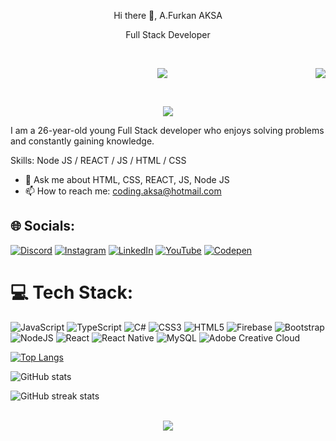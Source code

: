 <p align="center"> Hi there 👋, A.Furkan AKSA</p>
<p align="center">Full Stack Developer</p>
 <br>
<p align="center"><img src="https://i.imgur.com/A6bWGFl.gif"/>
<img src="https://komarev.com/ghpvc/?username=codingaksa&&style=plastics&&color=blueviolet" align="right"/> </p>
<br>
<p align="center"><img src="https://miro.medium.com/v2/resize:fit:640/format:webp/1*dcL4QoY64t9rOsLQpNYwJg.gif"/></p>


I am a 26-year-old young Full Stack developer who enjoys solving problems and constantly gaining knowledge.

Skills: Node JS / REACT / JS / HTML / CSS

- 💬 Ask me about HTML, CSS, REACT, JS, Node JS 
- 📫 How to reach me: coding.aksa@hotmail.com 


## 🌐 Socials:
[![Discord](https://img.shields.io/badge/Discord-%237289DA.svg?logo=discord&logoColor=white)](https://discord.gg/furkanaksa) [![Instagram](https://img.shields.io/badge/Instagram-%23E4405F.svg?logo=Instagram&logoColor=white)](https://instagram.com/furkn.aksa) [![LinkedIn](https://img.shields.io/badge/LinkedIn-%230077B5.svg?logo=linkedin&logoColor=white)](https://linkedin.com/in/furkan-aksa-118a4a2a5) [![YouTube](https://img.shields.io/badge/YouTube-%23FF0000.svg?logo=YouTube&logoColor=white)](https://youtube.com/@codingaksa) [![Codepen](https://img.shields.io/badge/Codepen-000000?style=for-the-badge&logo=codepen&logoColor=white)](https://codepen.io/codingaksa) 

# 💻 Tech Stack:
![JavaScript](https://img.shields.io/badge/javascript-%23323330.svg?style=for-the-badge&logo=javascript&logoColor=%23F7DF1E) ![TypeScript](https://img.shields.io/badge/typescript-%23007ACC.svg?style=for-the-badge&logo=typescript&logoColor=white) ![C#](https://img.shields.io/badge/c%23-%23239120.svg?style=for-the-badge&logo=csharp&logoColor=white) ![CSS3](https://img.shields.io/badge/css3-%231572B6.svg?style=for-the-badge&logo=css3&logoColor=white) ![HTML5](https://img.shields.io/badge/html5-%23E34F26.svg?style=for-the-badge&logo=html5&logoColor=white) ![Firebase](https://img.shields.io/badge/firebase-%23039BE5.svg?style=for-the-badge&logo=firebase) ![Bootstrap](https://img.shields.io/badge/bootstrap-%238511FA.svg?style=for-the-badge&logo=bootstrap&logoColor=white) ![NodeJS](https://img.shields.io/badge/node.js-6DA55F?style=for-the-badge&logo=node.js&logoColor=white) ![React](https://img.shields.io/badge/react-%2320232a.svg?style=for-the-badge&logo=react&logoColor=%2361DAFB) ![React Native](https://img.shields.io/badge/react_native-%2320232a.svg?style=for-the-badge&logo=react&logoColor=%2361DAFB) ![MySQL](https://img.shields.io/badge/mysql-%2300000f.svg?style=for-the-badge&logo=mysql&logoColor=white) ![Adobe Creative Cloud](https://img.shields.io/badge/Adobe%20Creative%20Cloud-DA1F26.svg?style=for-the-badge&logo=Adobe%20Creative%20Cloud&logoColor=white)

[![Top Langs](https://github-readme-stats.vercel.app/api/top-langs/?username=codingaksa)](https://github.com/anuraghazra/github-readme-stats)

![GitHub stats](https://github-readme-stats.vercel.app/api?username=codingaksa&show_icons=true)  

![GitHub streak stats](https://streak-stats.demolab.com/?user=codingaksa)  
<br>
<p align="center"><img src="https://media.giphy.com/media/v1.Y2lkPTc5MGI3NjExOGtvbDhidTVyb25jZ2NmeDZpOWtoYnd3bmphaHNsNG5lMXRhdDBqMiZlcD12MV9pbnRlcm5hbF9naWZfYnlfaWQmY3Q9Zw/scZPhLqaVOM1qG4lT9/giphy.gif"/></p>


